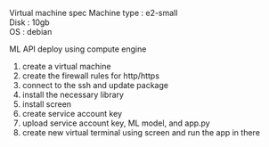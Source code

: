 Virtual machine spec
Machine type : e2-small <br>
Disk : 10gb <br>
OS : debian <br>

ML API deploy using compute engine

1. create a virtual machine
2. create the firewall rules for http/https
3. connect to the ssh and update package
4. install the necessary library
5. install screen
6. create service account key
7. upload service account key, ML model, and app.py
8. create new virtual terminal using screen and run the app in there
